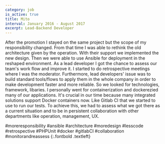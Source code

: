 ```yaml
---
category: job
is_active: true
title: Mito
interval: January 2016 - August 2017
excerpt: Lead-Backend Developer
---
```

After the promotion I stayed on the same project but the scope of my responsibility changed.
From that time I was able to rethink the old architecture given by the operation. With their support we implemented the new design.
Then we were able to use Ansible for deployment in the reshaped environment.
As a lead developer I got the chance to assess our team's work flow and improve it. I started to do retrospective meetings where I was the moderator.
Furthermore, lead developers' issue was to build standard tools/flows to apply them in the whole company in order to make development faster and more reliable.
So we looked for technologies, framework, libaries. I personally went for containerization and dockerezied many of our applications.
It's crucial in our time because many integrated solutions support Docker containers now. Like Gitlab CI that we started to use to run our tests.
To achieve this, we had to assess what we got there as a current situation and to be in persistent collaboration with other departments like operation, management, UX.

#moreresponsibility #ansible #architecture #moredesign #lesscode #retrospective #PHPUnit #docker #gitlabCI #collaboration #monitorandreassess
{:.fontbold .textleft}

